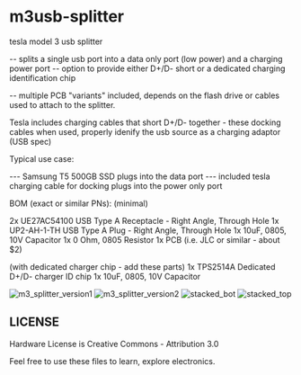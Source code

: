 # m3usb-splitter

tesla model 3 usb splitter

 -- splits a single usb port into a data only port (low power) and a charging power port
 -- option to provide either D+/D- short or a dedicated charging identification chip
 
 -- multiple PCB "variants" included, depends on the flash drive or cables used to attach to the splitter.
 
 
Tesla includes charging cables that short D+/D- together - these docking cables when used, properly idenify the usb source as a charging adaptor (USB spec)
 
 
Typical use case:

--- Samsung T5 500GB SSD plugs into the data port
--- included tesla charging cable for docking plugs into the power only port


BOM (exact or similar PNs):
(minimal)

2x UE27AC54100  USB Type A Receptacle - Right Angle, Through Hole
1x UP2-AH-1-TH  USB Type A Plug - Right Angle, Through Hole
1x 10uF, 0805, 10V Capacitor
1x 0 Ohm, 0805 Resistor
1x PCB (i.e. JLC or similar - about $2)


(with dedicated charger chip - add these parts)
1x TPS2514A   Dedicated D+/D- charger ID chip
1x 10uF, 0805, 10V Capacitor

![m3_splitter_version1](https://user-images.githubusercontent.com/18383371/128605197-a3c498fd-990f-477f-a5fd-6bace6192df8.png)
![m3_splitter_version2](https://user-images.githubusercontent.com/18383371/128605199-c406d325-0821-4bf2-985c-0d6608de0f91.png)
![stacked_bot](https://user-images.githubusercontent.com/18383371/128605201-5e384c24-d7c3-4305-a3e0-60f807e7e320.PNG)
![stacked_top](https://user-images.githubusercontent.com/18383371/128605203-6de2f09e-8246-44c0-a69c-5600ef560c40.PNG)



## LICENSE ##
Hardware License is Creative Commons - Attribution 3.0

Feel free to use these files to learn, explore electronics.

